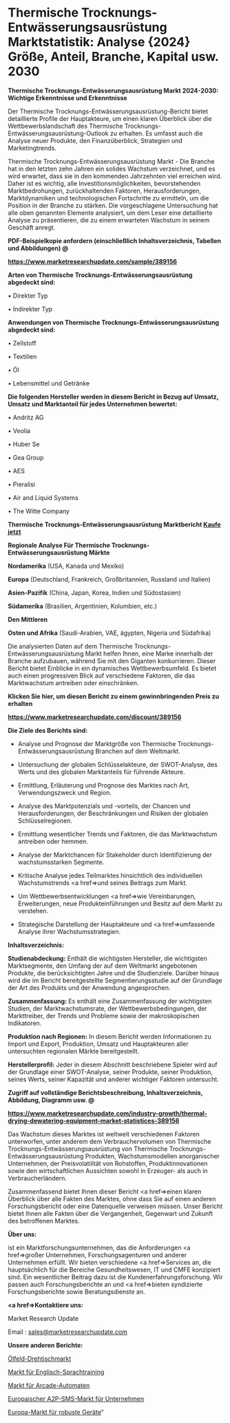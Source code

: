 # Thermische Trocknungs-Entwässerungsausrüstung Marktstatistik: Analyse {2024} Größe, Anteil, Branche, Kapital usw. 2030

<strong>Thermische Trocknungs-Entwässerungsausrüstung Markt 2024-2030: Wichtige Erkenntnisse und Erkenntnisse</strong>

Der Thermische Trocknungs-Entwässerungsausrüstung-Bericht bietet detaillierte Profile der Hauptakteure, um einen klaren Überblick über die Wettbewerbslandschaft des Thermische Trocknungs-Entwässerungsausrüstung-Outlook zu erhalten. Es umfasst auch die Analyse neuer Produkte, den Finanzüberblick, Strategien und Marketingtrends.

Thermische Trocknungs-Entwässerungsausrüstung Markt - Die Branche hat in den letzten zehn Jahren ein solides Wachstum verzeichnet, und es wird erwartet, dass sie in den kommenden Jahrzehnten viel erreichen wird. Daher ist es wichtig, alle Investitionsmöglichkeiten, bevorstehenden Marktbedrohungen, zurückhaltenden Faktoren, Herausforderungen, Marktdynamiken und technologischen Fortschritte zu ermitteln, um die Position in der Branche zu stärken. Die vorgeschlagene Untersuchung hat alle oben genannten Elemente analysiert, um dem Leser eine detaillierte Analyse zu präsentieren, die zu einem erwarteten Wachstum in seinem Geschäft anregt.



<strong><b>PDF-Beispielkopie anfordern (einschließlich Inhaltsverzeichnis, Tabellen und Abbildungen) @ </b></strong>

<strong><a href=https://www.marketresearchupdate.com/sample/389156>

<strong>https://www.marketresearchupdate.com/sample/389156</u></a></strong></strong>



<strong>Arten von Thermische Trocknungs-Entwässerungsausrüstung abgedeckt sind:</strong>

• Direkter Typ

• Indirekter Typ



<strong>Anwendungen von Thermische Trocknungs-Entwässerungsausrüstung abgedeckt sind:</strong>

• Zellstoff

• Textilien

• Öl

• Lebensmittel und Getränke



<strong>Die folgenden Hersteller werden in diesem Bericht in Bezug auf Umsatz, Umsatz und Marktanteil für jedes Unternehmen bewertet:</strong>

• Andritz AG

• Veolia

• Huber Se

• Gea Group

• AES

• Pieralisi

• Air and Liquid Systems

• The Witte Company



<strong>Thermische Trocknungs-Entwässerungsausrüstung Marktbericht <a href=https://www.marketresearchupdate.com/buynow/389156>Kaufe jetzt</a></strong>



<strong>Regionale Analyse Für Thermische Trocknungs-Entwässerungsausrüstung Märkte</strong>



<strong>Nordamerika</strong> (USA, Kanada und Mexiko)



<strong>Europa</strong> (Deutschland, Frankreich, Großbritannien, Russland und Italien)



<strong>Asien-Pazifik</strong> (China, Japan, Korea, Indien und Südostasien)



<strong>Südamerika</strong> (Brasilien, Argentinien, Kolumbien, etc.)



<strong>Den Mittleren</strong> 

<strong>Osten und Afrika</strong> (Saudi-Arabien, VAE, ägypten, Nigeria und Südafrika)

Die analysierten Daten auf dem Thermische Trocknungs-Entwässerungsausrüstung Markt helfen Ihnen, eine Marke innerhalb der Branche aufzubauen, während Sie mit den Giganten konkurrieren. Dieser Bericht bietet Einblicke in ein dynamisches Wettbewerbsumfeld. Es bietet auch einen progressiven Blick auf verschiedene Faktoren, die das Marktwachstum antreiben oder einschränken.



<strong>Klicken Sie hier, um diesen Bericht zu einem gewinnbringenden Preis zu erhalten
</strong>

<strong><a href=https://www.marketresearchupdate.com/discount/389156>https://www.marketresearchupdate.com/discount/389156</b></u></strong></a>



<strong>Die Ziele des Berichts sind:</strong>

- Analyse und Prognose der Marktgröße von Thermische Trocknungs-Entwässerungsausrüstung Branchen auf dem Weltmarkt.

- Untersuchung der globalen Schlüsselakteure, der SWOT-Analyse, des Werts und des globalen Marktanteils für führende Akteure.

- Ermittlung, Erläuterung und Prognose des Marktes nach Art, Verwendungszweck und Region.

- Analyse des Marktpotenzials und -vorteils, der Chancen und Herausforderungen, der Beschränkungen und Risiken der globalen Schlüsselregionen.

- Ermittlung wesentlicher Trends und Faktoren, die das Marktwachstum antreiben oder hemmen.

- Analyse der Marktchancen für Stakeholder durch Identifizierung der wachstumsstarken Segmente.

- Kritische Analyse jedes Teilmarktes hinsichtlich des individuellen Wachstumstrends <a href=>und</a> seines Beitrags zum Markt.

- Um Wettbewerbsentwicklungen <a href=>wie</a> Vereinbarungen, Erweiterungen, neue Produkteinführungen und Besitz auf dem Markt zu verstehen.

- Strategische Darstellung der Hauptakteure und <a href=>umfas</a>sende Analyse ihrer Wachstumsstrategien.



<strong>Inhaltsverzeichnis:</strong>



<strong>Studienabdeckung:</strong> Enthält die wichtigsten Hersteller, die wichtigsten Marktsegmente, den Umfang der auf dem Weltmarkt angebotenen Produkte, die berücksichtigten Jahre und die Studienziele. Darüber hinaus wird die im Bericht bereitgestellte Segmentierungsstudie auf der Grundlage der Art des Produkts und der Anwendung angesprochen.



<strong>Zusammenfassung:</strong> Es enthält eine Zusammenfassung der wichtigsten Studien, der Marktwachstumsrate, der Wettbewerbsbedingungen, der Markttreiber, der Trends und Probleme sowie der makroskopischen Indikatoren.



<strong>Produktion nach Regionen:</strong> In diesem Bericht werden Informationen zu Import und Export, Produktion, Umsatz und Hauptakteuren aller untersuchten regionalen Märkte bereitgestellt.



<strong>Herstellerprofil:</strong> Jeder in diesem Abschnitt beschriebene Spieler wird auf der Grundlage einer SWOT-Analyse, seiner Produkte, seiner Produktion, seines Werts, seiner Kapazität und anderer wichtiger Faktoren untersucht.



<strong><b>Zugriff auf vollständige Berichtsbeschreibung, Inhaltsverzeichnis, Abbildung, Diagramm usw. @ </b></strong>

<strong><a href=https://www.marketresearchupdate.com/industry-growth/thermal-drying-dewatering-equipment-market-statistices-389156>https://www.marketresearchupdate.com/industry-growth/thermal-drying-dewatering-equipment-market-statistices-389156</a></strong>

Das Wachstum dieses Marktes ist weltweit verschiedenen Faktoren unterworfen, unter anderem dem Verbrauchervolumen von Thermische Trocknungs-Entwässerungsausrüstung von Thermische Trocknungs-Entwässerungsausrüstung Produkten, Wachstumsmodellen anorganischer Unternehmen, der Preisvolatilität von Rohstoffen, Produktinnovationen sowie den wirtschaftlichen Aussichten sowohl in Erzeuger- als auch in Verbraucherländern.

Zusammenfassend bietet Ihnen dieser Bericht <a href=>einen</a> klaren Überblick über alle Fakten des Marktes, ohne dass Sie auf einen anderen Forschungsbericht oder eine Datenquelle verweisen müssen. Unser Bericht bietet Ihnen alle Fakten über die Vergangenheit, Gegenwart und Zukunft des betroffenen Marktes.



<strong>Über uns:</strong>

 ist ein Marktforschungsunternehmen, das die Anforderungen <a href=>großer</a> Unternehmen, Forschungsagenturen und anderer Unternehmen erfüllt. Wir bieten verschiedene <a href=>Services</a> an, die hauptsächlich für die Bereiche Gesundheitswesen, IT und CMFE konzipiert sind. Ein wesentlicher Beitrag dazu ist die Kundenerfahrungsforschung. Wir passen auch Forschungsberichte an und <a href=>bieten</a> syndizierte Forschungsberichte sowie Beratungsdienste an.



<strong><a href=>Kontaktiere uns:</a></strong>

Market Research Update

Email : sales@marketresearchupdate.com



<strong>Unsere anderen Berichte:</strong>

<a href=https://www.linkedin.com/pulse/oilfield-rotary-table-market-opportunities-stay>Ölfeld-Drehtischmarkt</a>

<a href=https://www.linkedin.com/pulse/english-language-training-market-research-report-reveals>Markt für Englisch-Sprachtraining</a>

<a href=https://www.linkedin.com/pulse/arcade-machines-market-size-share-outlook>Markt für Arcade-Automaten</a>

<a href=https://www.linkedin.com/pulse/europe-enterprise-a2p-sms-market-2023-usd-explained>Europaischer A2P-SMS-Markt für Unternehmen</a>

<a href=https://www.linkedin.com/pulse/europe-rugged-device-market-growth-possibilities>Europa-Markt für robuste Geräte</a>"
